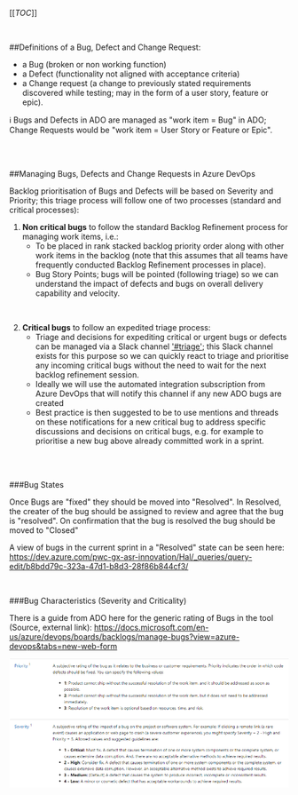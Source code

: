 
[[_TOC_]]



<br>

##Definitions of a Bug, Defect and Change Request:
- a Bug (broken or non working function) 
- a Defect (functionality not aligned with acceptance criteria) 
- a Change request (a change to previously stated requirements discovered while testing; may in the form of a user story, feature or epic).

:information_source: Bugs and Defects in ADO are managed as "work item = Bug" in ADO; Change Requests would be "work item = User Story or Feature or Epic".


<br>
<br>


##Managing Bugs, Defects and Change Requests in Azure DevOps 

Backlog prioritisation of Bugs and Defects will be based on Severity and Priority; this triage process will follow one of two processes (standard and critical processes):
<br>

1. **Non critical bugs** to follow the standard Backlog Refinement process for managing work items, i.e.: 
   - To be placed in rank stacked backlog priority order along with other work items in the backlog (note that this assumes that all teams have frequently conducted Backlog Refinement processes in place).
   - Bug Story Points; bugs will be pointed (following triage) so we can understand the impact of defects and bugs on overall delivery capability and velocity.

<br>

2. **Critical bugs** to follow an expedited triage process:
   - Triage and decisions for expediting critical or urgent bugs or defects can be managed via a Slack channel ['#triage'](https://project-water-team.slack.com/archives/C012D1Z734P); this Slack channel exists for this purpose so we can quickly react to triage and prioritise any incoming critical bugs without the need to wait for the next backlog refinement session. 
   - Ideally we will use the automated integration subscription from Azure DevOps that will notify this channel if any new ADO bugs are created
   - Best practice is then suggested to be to use mentions and threads on these notifications for a new critical bug to address specific discussions and decisions on critical bugs, e.g. for example to prioritise a new bug above already committed work in a sprint.


<br> 
<br> 

###Bug States

Once Bugs are "fixed" they should be moved into "Resolved".
In Resolved, the creater of the bug should be assigned to review and agree that the bug is "resolved".
On confirmation that the bug is resolved the bug should be moved to "Closed"

A view of bugs in the current sprint in a "Resolved" state can be seen here: https://dev.azure.com/pwc-gx-asr-innovation/Hal/_queries/query-edit/b8bdd79c-323a-47d1-b8d3-28f86b844cf3/


<br> 


###Bug Characteristics (Severity and Criticality) 

There is a guide from ADO here for the generic rating of Bugs in the tool (Source, external link): 
https://docs.microsoft.com/en-us/azure/devops/boards/backlogs/manage-bugs?view=azure-devops&tabs=new-web-form

![image.png](/.attachments/image-386a66f9-40b7-4904-9b4e-1f73bda64900.png)

